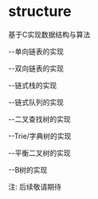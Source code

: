 # structure
基于C实现数据结构与算法

--单向链表的实现 

--双向链表的实现

--链式栈的实现

--链式队列的实现

--二叉查找树的实现

--Trie/字典树的实现

--平衡二叉树的实现

--B树的实现

注: 后续敬请期待

